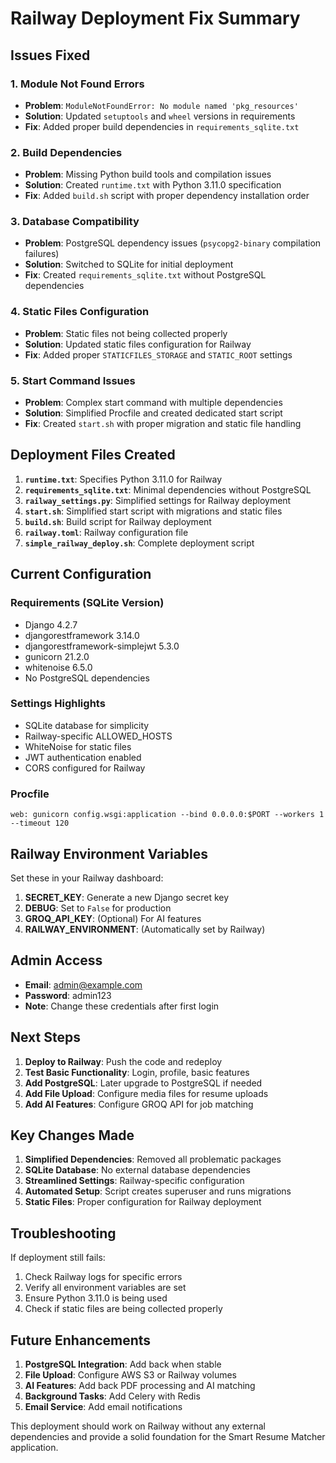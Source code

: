 # Railway Deployment Fix Summary

## Issues Fixed

### 1. Module Not Found Errors
- **Problem**: `ModuleNotFoundError: No module named 'pkg_resources'`
- **Solution**: Updated `setuptools` and `wheel` versions in requirements
- **Fix**: Added proper build dependencies in `requirements_sqlite.txt`

### 2. Build Dependencies
- **Problem**: Missing Python build tools and compilation issues
- **Solution**: Created `runtime.txt` with Python 3.11.0 specification
- **Fix**: Added `build.sh` script with proper dependency installation order

### 3. Database Compatibility
- **Problem**: PostgreSQL dependency issues (`psycopg2-binary` compilation failures)
- **Solution**: Switched to SQLite for initial deployment
- **Fix**: Created `requirements_sqlite.txt` without PostgreSQL dependencies

### 4. Static Files Configuration
- **Problem**: Static files not being collected properly
- **Solution**: Updated static files configuration for Railway
- **Fix**: Added proper `STATICFILES_STORAGE` and `STATIC_ROOT` settings

### 5. Start Command Issues
- **Problem**: Complex start command with multiple dependencies
- **Solution**: Simplified Procfile and created dedicated start script
- **Fix**: Created `start.sh` with proper migration and static file handling

## Deployment Files Created

1. **`runtime.txt`**: Specifies Python 3.11.0 for Railway
2. **`requirements_sqlite.txt`**: Minimal dependencies without PostgreSQL
3. **`railway_settings.py`**: Simplified settings for Railway deployment
4. **`start.sh`**: Simplified start script with migrations and static files
5. **`build.sh`**: Build script for Railway deployment
6. **`railway.toml`**: Railway configuration file
7. **`simple_railway_deploy.sh`**: Complete deployment script

## Current Configuration

### Requirements (SQLite Version)
- Django 4.2.7
- djangorestframework 3.14.0
- djangorestframework-simplejwt 5.3.0
- gunicorn 21.2.0
- whitenoise 6.5.0
- No PostgreSQL dependencies

### Settings Highlights
- SQLite database for simplicity
- Railway-specific ALLOWED_HOSTS
- WhiteNoise for static files
- JWT authentication enabled
- CORS configured for Railway

### Procfile
```
web: gunicorn config.wsgi:application --bind 0.0.0.0:$PORT --workers 1 --timeout 120
```

## Railway Environment Variables

Set these in your Railway dashboard:

1. **SECRET_KEY**: Generate a new Django secret key
2. **DEBUG**: Set to `False` for production
3. **GROQ_API_KEY**: (Optional) For AI features
4. **RAILWAY_ENVIRONMENT**: (Automatically set by Railway)

## Admin Access

- **Email**: admin@example.com
- **Password**: admin123
- **Note**: Change these credentials after first login

## Next Steps

1. **Deploy to Railway**: Push the code and redeploy
2. **Test Basic Functionality**: Login, profile, basic features
3. **Add PostgreSQL**: Later upgrade to PostgreSQL if needed
4. **Add File Upload**: Configure media files for resume uploads
5. **Add AI Features**: Configure GROQ API for job matching

## Key Changes Made

1. **Simplified Dependencies**: Removed all problematic packages
2. **SQLite Database**: No external database dependencies
3. **Streamlined Settings**: Railway-specific configuration
4. **Automated Setup**: Script creates superuser and runs migrations
5. **Static Files**: Proper configuration for Railway deployment

## Troubleshooting

If deployment still fails:

1. Check Railway logs for specific errors
2. Verify all environment variables are set
3. Ensure Python 3.11.0 is being used
4. Check if static files are being collected properly

## Future Enhancements

1. **PostgreSQL Integration**: Add back when stable
2. **File Upload**: Configure AWS S3 or Railway volumes
3. **AI Features**: Add back PDF processing and AI matching
4. **Background Tasks**: Add Celery with Redis
5. **Email Service**: Add email notifications

This deployment should work on Railway without any external dependencies and provide a solid foundation for the Smart Resume Matcher application.
